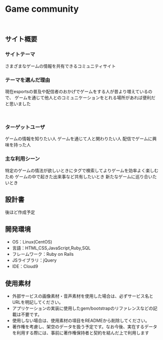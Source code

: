 # Game community
​
## サイト概要
### サイトテーマ
<!--何を『目的』とし、どのような『分類』なのかを簡潔に書く-->
さまざまなゲームの情報を共有できるコミュニティサイト
​
### テーマを選んだ理由
<!--なぜこのようなテーマにしたかを説明する-->
現在esportsの普及や配信者のおかげでゲームをする人が昔より増えているので、
ゲームを通じて他人とのコミュニケーションをとれる場所があれば便利だと思いました

​
### ターゲットユーザ
<!--誰に使ってもらうかを具体的に記載する-->
ゲームの情報を知りたい人
ゲームを通じて人と関わりたい人
配信でゲームに興味を持った人
​
### 主な利用シーン
<!--どのような時に使うのかの状況を記載すること-->
特定のゲームの情法が欲しいときにタグで検索してよりゲームを効率よく楽しむため
ゲームの中で起きた出来事など共有したいとき
新たなゲームに巡り合いたいとき
​
## 設計書
<!--テーマを設定・提出する時点では不要です-->
後ほど作成予定
​
## 開発環境
- OS：Linux(CentOS)
- 言語：HTML,CSS,JavaScript,Ruby,SQL
- フレームワーク：Ruby on Rails
- JSライブラリ：jQuery
- IDE：Cloud9
​
## 使用素材
- 外部サービスの画像素材・音声素材を使用した場合は、必ずサービス名とURLを明記してください。
- アプリケーションの実装に使用したgem/bootstrapのリファレンスなどの記載は不要です。
- 使用しない場合は、使用素材の項目をREADMEから削除してください。
- 著作権を考慮し、架空のデータを扱う予定です。なお今後、実在するデータを利用する際には、事前に著作権保持者と契約を結んだ上で利用します